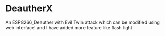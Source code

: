 # DeautherX
An ESP8266_Deauther with Evil Twin attack which can be modified using web interface! and I have added more feature like flash light 
